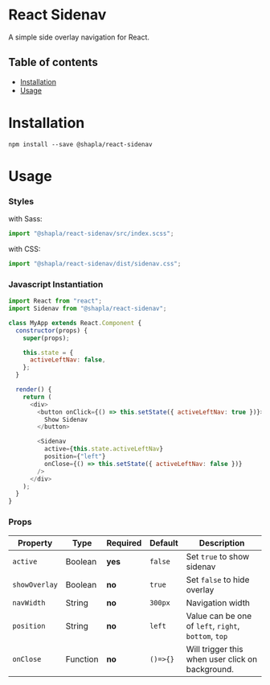 # React Sidenav

A simple side overlay navigation for React.

## Table of contents

- [Installation](#installation)
- [Usage](#usage)

# Installation

```
npm install --save @shapla/react-sidenav
```

# Usage

### Styles

with Sass:

```js
import "@shapla/react-sidenav/src/index.scss";
```

with CSS:

```js
import "@shapla/react-sidenav/dist/sidenav.css";
```

### Javascript Instantiation

```js
import React from "react";
import Sidenav from "@shapla/react-sidenav";

class MyApp extends React.Component {
  constructor(props) {
    super(props);

    this.state = {
      activeLeftNav: false,
    };
  }

  render() {
    return (
      <div>
        <button onClick={() => this.setState({ activeLeftNav: true })}>
          Show Sidenav
        </button>

        <Sidenav
          active={this.state.activeLeftNav}
          position={"left"}
          onClose={() => this.setState({ activeLeftNav: false })}
        />
      </div>
    );
  }
}
```

### Props

| Property      | Type     | Required | Default  | Description                                          |
| ------------- | -------- | -------- | -------- | ---------------------------------------------------- |
| `active`      | Boolean  | **yes**  | `false`  | Set `true` to show sidenav                           |
| `showOverlay` | Boolean  | **no**   | `true`   | Set `false` to hide overlay                          |
| `navWidth`    | String   | **no**   | `300px`  | Navigation width                                     |
| `position`    | String   | **no**   | `left`   | Value can be one of `left`, `right`, `bottom`, `top` |
| `onClose`     | Function | **no**   | `()=>{}` | Will trigger this when user click on background.     |
